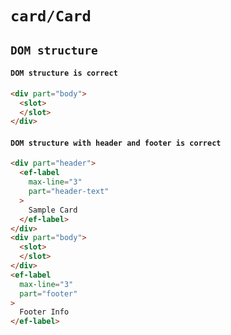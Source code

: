 # `card/Card`

## `DOM structure`

####   `DOM structure is correct`

```html
<div part="body">
  <slot>
  </slot>
</div>

```

####   `DOM structure with header and footer is correct`

```html
<div part="header">
  <ef-label
    max-line="3"
    part="header-text"
  >
    Sample Card
  </ef-label>
</div>
<div part="body">
  <slot>
  </slot>
</div>
<ef-label
  max-line="3"
  part="footer"
>
  Footer Info
</ef-label>

```


